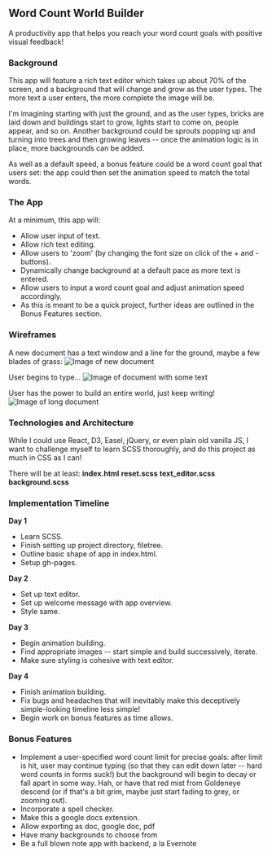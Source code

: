 ## Word Count World Builder

A productivity app that helps you reach your word count goals with positive visual feedback!

### Background

This app will feature a rich text editor which takes up about 70% of the screen, and a background that will change and grow as the user types. The more text a user enters, the more complete the image will be.

I'm imagining starting with just the ground, and as the user types, bricks are laid down and buildings start to grow, lights start to come on, people appear, and so on. Another background could be sprouts popping up and turning into trees and then growing leaves -- once the animation logic is in place, more backgrounds can be added.

As well as a default speed, a bonus feature could be a word count goal that users set: the app could then set the animation speed to match the total words.

### The App

At a minimum, this app will:
- Allow user input of text.
- Allow rich text editing.
- Allow users to 'zoom' (by changing the font size on click of the + and - buttons).
- Dynamically change background at a default pace as more text is entered.
- Allow users to input a word count goal and adjust animation speed accordingly.
- As this is meant to be a quick project, further ideas are outlined in the Bonus Features section.

### Wireframes

A new document has a text window and a line for the ground, maybe a few blades of grass:
![Image of new document](/docs/images/new.png)

User begins to type...
![Image of document with some text](/docs/images/some_text.png)

User has the power to build an entire world, just keep writing!
![Image of long document](/docs/images/lots_of_text.png)

### Technologies and Architecture

While I could use React, D3, Easel, jQuery, or even plain old vanilla JS, I want to challenge myself to learn SCSS thoroughly, and do this project as much in CSS as I can!

There will be at least:
**index.html**
**reset.scss**
**text_editor.scss**
**background.scss**

### Implementation Timeline

**Day 1**
- Learn SCSS.
- Finish setting up project directory, filetree.
- Outline basic shape of app in index.html.
- Setup gh-pages.

**Day 2**
- Set up text editor.
- Set up welcome message with app overview.
- Style same.

**Day 3**
- Begin animation building.
- Find appropriate images -- start simple and build successively, iterate.
- Make sure styling is cohesive with text editor.

**Day 4**
- Finish animation building.
- Fix bugs and headaches that will inevitably make this deceptively simple-looking timeline less simple!
- Begin work on bonus features as time allows.

### Bonus Features

- Implement a user-specified word count limit for precise goals: after limit is hit, user may continue typing (so that they can edit down later -- hard word counts in forms suck!) but the background will begin to decay or fall apart in some way. Hah, or have that red mist from Goldeneye descend (or if that's a bit grim, maybe just start fading to grey, or zooming out).
- Incorporate a spell checker.
- Make this a google docs extension.
- Allow exporting as doc, google doc, pdf
- Have many backgrounds to choose from
- Be a full blown note app with backend, a la Evernote
